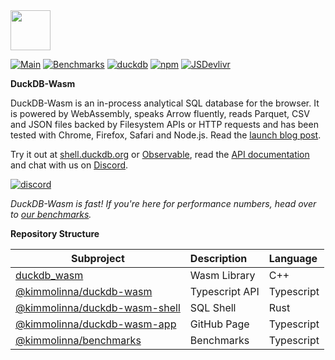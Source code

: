 <img src="https://cdn.jsdelivr.net/npm/@kimmolinna/duckdb-wasm@latest/dist/img/duckdb_wasm.svg" height="64">

[![Main](https://github.com/kimmolinna/duckdb-wasm/actions/workflows/main.yml/badge.svg)](https://github.com/kimmolinna/duckdb-wasm/actions/workflows/main.yml)
[![Benchmarks](https://github.com/kimmolinna/duckdb-wasm/actions/workflows/benchmarks.yml/badge.svg)](https://github.com/kimmolinna/duckdb-wasm/actions/workflows/benchmarks.yml)
[![duckdb](https://cdn.jsdelivr.net/npm/@kimmolinna/duckdb-wasm@latest/dist/img/duckdb_version_badge.svg)](https://github.com/duckdb/duckdb)
[![npm](https://img.shields.io/npm/v/@kimmolinna/duckdb-wasm?logo=npm)](https://www.npmjs.com/package/@kimmolinna/duckdb-wasm/v/latest)
[![JSDevlivr](https://data.jsdelivr.com/v1/package/npm/@kimmolinna/duckdb-wasm/badge?style=rounded)](https://www.jsdelivr.com/package/npm/@kimmolinna/duckdb-wasm)

**DuckDB-Wasm**

DuckDB-Wasm is an in-process analytical SQL database for the browser. It is powered by WebAssembly, speaks Arrow fluently, reads Parquet, CSV and JSON files backed by Filesystem APIs or HTTP requests and has been tested with Chrome, Firefox, Safari and Node.js. Read the [launch blog post](https://duckdb.org/2021/10/29/duckdb-wasm.html).

Try it out at [shell.duckdb.org](https://shell.duckdb.org) or [Observable](https://observablehq.com/@cmudig/duckdb), read the [API documentation](https://shell.duckdb.org/docs/modules/index.html) and chat with us on [Discord](https://discord.gg/tcvwpjfnZx).

[![discord](https://shields.io/discord/909674491309850675)](https://discord.gg/tcvwpjfnZx)

_DuckDB-Wasm is fast! If you're here for performance numbers, head over to [our benchmarks](https://shell.duckdb.org/versus)._

**Repository Structure**

| Subproject                                                   | Description    | Language   |
| ------------------------------------------------------------ | :------------- | :--------- |
| [duckdb_wasm](/lib)                                          | Wasm Library   | C++        |
| [@kimmolinna/duckdb-wasm](/packages/duckdb-wasm)             | Typescript API | Typescript |
| [@kimmolinna/duckdb-wasm-shell](/packages/duckdb-wasm-shell) | SQL Shell      | Rust       |
| [@kimmolinna/duckdb-wasm-app](/packages/duckdb-wasm-app)     | GitHub Page    | Typescript |
| [@kimmolinna/benchmarks](/packages/benchmarks)               | Benchmarks     | Typescript |
